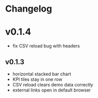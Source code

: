 # Changelog

# v0.1.4
- fix CSV reload bug with headers

## v0.1.3
- horizontal stacked bar chart
- KPI tiles stay in one row
- CSV reload clears demo data correctly
- external links open in default browser

